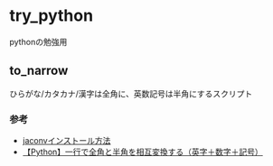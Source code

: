 # try_python
pythonの勉強用


## to_narrow
ひらがな/カタカナ/漢字は全角に、英数記号は半角にするスクリプト

### 参考
- [jaconvインストール方法](https://teratail.com/questions/184024)
- [【Python】一行で全角と半角を相互変換する（英字＋数字＋記号）](https://qiita.com/YuukiMiyoshi/items/6ce77bf402a29a99f1bf)